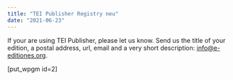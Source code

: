 ```yaml
---
title: "TEI Publisher Registry neu"
date: "2021-06-23"
---
```


If your are using TEI Publisher, please let us know. Send us the title of your edition, a postal address, url, email and a very short description: [info@e-editiones.org](mailto:info@e-editiones.org).

\[put\_wpgm id=2\]
